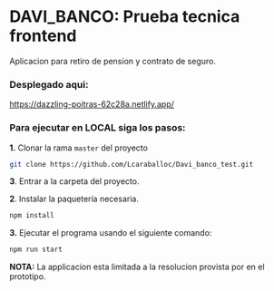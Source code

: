 # DAVI_BANCO: Prueba tecnica frontend

Aplicacion para retiro de pension y contrato de seguro.


### Desplegado aqui:

https://dazzling-poitras-62c28a.netlify.app/ 


### Para ejecutar en LOCAL siga los pasos:

**1.** Clonar la rama `master` del proyecto

```sh
git clone https://github.com/Lcaraballoc/Davi_banco_test.git 
```


**3**. Entrar a la carpeta del proyecto.


**2**. Instalar la paquetería necesaria.

```sh
npm install
```


**3.** Ejecutar el programa usando el siguiente comando:

```sh
npm run start
```


**NOTA:** La applicacion esta limitada a la resolucion provista por en el prototipo.
